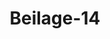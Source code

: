 ---  
schema: default  
title: Beilage-14  
organization: Team Charlie  
notes: "<p>§.1</p><p>Schreiben.

des Königlich=Großbritannisch=Hannöverischen Oberappellationsge

richts zu Celle, als Austrägalinstanz in der Beschwerdesache der Rhein

pfälzischen Staatsgläubiger und Besitzer der Partialobligationen lit. D,

die Zahlung der rückständigen Zinsen und verfallenen

Capitalien betreffend.

die hohe Deutsche Bundesversammlung.

Da in der Austrägalsache des Großherzogthums Baden wider die Krone Baiern, die

Beschwerdesache der Rheinpfälzischen Staatsgläubiger und Besitzer der Partialobligationen

lit. D, wegen Bezahlung der rückständigen Zinsen und verfallenen Capitalien betreffend

durch die Abgabe eines Definitiv=Erkenntnisses unser Auftrag beendigt war, so haben wir

auf die nachmals von dem Anwalte der Krone Baiern eingereichten Schriften, wodurch

wider unser Erkenntniß de publ. den 28. October a. pr. das remedium restitutionis hat

eingelegt und gerechtfertigt werden sollen, unterm 7. November vorigen Jahres und unterm

heutigen dato die in beglaubter Abschrift angelegten Bescheide abgegeben, welches pflicht

schuldigst anzuzeigen wir uns beehren.

Celle den 9. März 1826.

Königlich=Großbritannisch=Hannöverische, zum Ober

Appellationsgerichte verordnete Präsident, Vice=

Präsidenten und Ober=Appellationsräthe.

C. W. A. Stralenheim.

Strampe.</p>"  
resources:  
- format: png  
  name: Page105[1].png  
  url: ../../data_img/Protokolle_BV_18_1826/Beilage-14/Page105[1].png  
category:   
  - Protokolle_BV_18_1826  
maintainer: Tao Luo  
maintainer_email: t.luo.21@abdn.ac.uk  
---